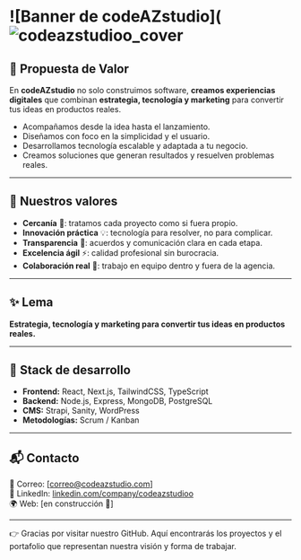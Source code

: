 # ![Banner de codeAZstudio](![codeazstudioo_cover](https://github.com/user-attachments/assets/6b9a5510-a04d-4e71-b5ec-3463f573b290)


## 💎 Propuesta de Valor  
En **codeAZstudio** no solo construimos software, **creamos experiencias digitales** que combinan **estrategia, tecnología y marketing** para convertir tus ideas en productos reales.  

- Acompañamos desde la idea hasta el lanzamiento.  
- Diseñamos con foco en la simplicidad y el usuario.  
- Desarrollamos tecnología escalable y adaptada a tu negocio.  
- Creamos soluciones que generan resultados y resuelven problemas reales.  

---

## 🧩 Nuestros valores  
- **Cercanía** 🤝: tratamos cada proyecto como si fuera propio.  
- **Innovación práctica** 💡: tecnología para resolver, no para complicar.  
- **Transparencia** 📢: acuerdos y comunicación clara en cada etapa.  
- **Excelencia ágil** ⚡: calidad profesional sin burocracia.  
- **Colaboración real** 👥: trabajo en equipo dentro y fuera de la agencia.  

---

## ✨ Lema  
**Estrategia, tecnología y marketing para convertir tus ideas en productos reales.**  

---

## 🍃 Stack de desarrollo  
- **Frontend:** React, Next.js, TailwindCSS, TypeScript  
- **Backend:** Node.js, Express, MongoDB, PostgreSQL  
- **CMS:** Strapi, Sanity, WordPress  
- **Metodologías:** Scrum / Kanban  

---

## 📬 Contacto  
📧 Correo: [correo@codeazstudio.com]  
💼 LinkedIn: [linkedin.com/company/codeazstudioo](https://www.linkedin.com/company/codeazstudioo/)  
🌍 Web: [en construcción 🚧]  

---

👉 Gracias por visitar nuestro GitHub. Aquí encontrarás los proyectos y el portafolio que representan nuestra visión y forma de trabajar.  
